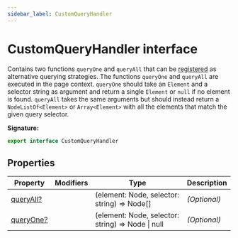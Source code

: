 ```yaml
---
sidebar_label: CustomQueryHandler
---
```


# CustomQueryHandler interface

Contains two functions `queryOne` and `queryAll` that can be [registered](./puppeteer.registercustomqueryhandler.md) as alternative querying strategies. The functions `queryOne` and `queryAll` are executed in the page context. `queryOne` should take an `Element` and a selector string as argument and return a single `Element` or `null` if no element is found. `queryAll` takes the same arguments but should instead return a `NodeListOf<Element>` or `Array<Element>` with all the elements that match the given query selector.

**Signature:**

```typescript
export interface CustomQueryHandler
```

## Properties

| Property                                                | Modifiers | Type                                                 | Description       |
| ------------------------------------------------------- | --------- | ---------------------------------------------------- | ----------------- |
| [queryAll?](./puppeteer.customqueryhandler.queryall.md) |           | (element: Node, selector: string) =&gt; Node\[\]     | <i>(Optional)</i> |
| [queryOne?](./puppeteer.customqueryhandler.queryone.md) |           | (element: Node, selector: string) =&gt; Node \| null | <i>(Optional)</i> |
